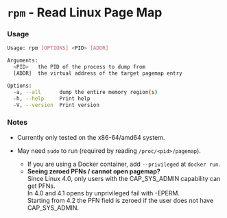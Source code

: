 # `rpm` - Read Linux Page Map

### Usage
```bash
Usage: rpm [OPTIONS] <PID> [ADDR]

Arguments:
  <PID>   the PID of the process to dump from
  [ADDR]  the virtual address of the target pagemap entry

Options:
  -a, --all      dump the entire memory region(s)
  -h, --help     Print help
  -V, --version  Print version
```

### Notes

* Currently only tested on the x86-64/amd64 system.

* May need `sudo` to run (required by reading `/proc/<pid>/pagemap`).
    * If you are using a Docker container, add `--privileged` at `docker run`.
    * **Seeing zeroed PFNs / cannot open pagemap?**\
    Since Linux 4.0, only users with the CAP_SYS_ADMIN capability can get PFNs. \
    In 4.0 and 4.1 opens by unprivileged fail with -EPERM. \
    Starting from
4.2 the PFN field is zeroed if the user does not have CAP_SYS_ADMIN.